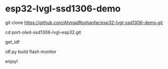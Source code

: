 # esp32-lvgl-ssd1306-demo

git clone https://github.com/AhmadRoshanfar/esp32-lvgl-ssd1306-demo.git

cd port-oled-ssd1306-lvgl-esp32.git

get_idf

idf.py build flash monitor

enjoy!
